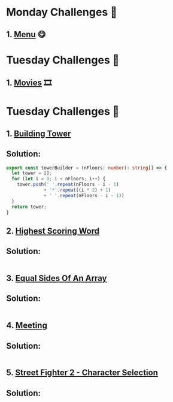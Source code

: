 # **Monday Challenges** 🤯

## 1. [Menu](https://github.com/abdiastenas/Code-Coder/tree/main/src/technologies/2022/week%206/menu) 😋

# **Tuesday Challenges** 🤯

## 1. [Movies](https://github.com/abdiastenas/Code-Coder/tree/main/src/technologies/2022/week%206/movies) 🎞

# **Tuesday Challenges** 🤯
## 1. [Building Tower](https://www.codewars.com/kata/576757b1df89ecf5bd00073b/train/typescript)
## Solution:
```Typescript
export const towerBuilder = (nFloors: number): string[] => {
  let tower = [];
  for (let i = 0; i < nFloors; i++) {
    tower.push(' '.repeat(nFloors - i - 1)
              + '*'.repeat((i * 2) + 1)
              + ' '.repeat(nFloors - i - 1))
  }
  return tower;
}
```

## 2. [Highest Scoring Word](https://www.codewars.com/kata/57eb8fcdf670e99d9b000272/train/typescript)
## Solution:
```Typescript

```

## 3. [Equal Sides Of An Array](https://www.codewars.com/kata/5679aa472b8f57fb8c000047/train/typescript)
## Solution:
```Typescript

```


## 4. [Meeting](https://www.codewars.com/kata/59df2f8f08c6cec835000012/train/typescript)
## Solution:
```Typescript

```


## 5. [Street Fighter 2 - Character Selection](https://www.codewars.com/kata/5853213063adbd1b9b0000be/train/typescript)
## Solution:
```Typescript

```
